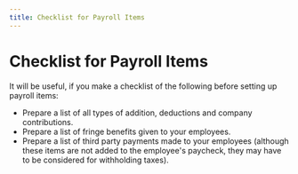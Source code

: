 ```yaml
---
title: Checklist for Payroll Items
---
```


# Checklist for Payroll Items


It will be useful, if you make a checklist of the following before setting up payroll items:

- Prepare a list of all types of addition, deductions and company contributions.
- Prepare a list of fringe benefits given to your employees.
- Prepare a list of third party payments made to your employees (although these items are not  added to the employee's paycheck, they may have to be considered for withholding taxes).

